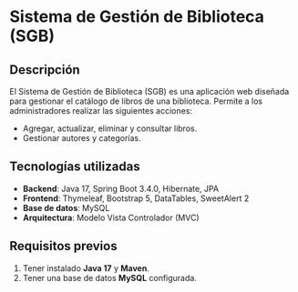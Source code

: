 # Sistema de Gestión de Biblioteca (SGB)

## Descripción
El Sistema de Gestión de Biblioteca (SGB) es una aplicación web diseñada para gestionar el catálogo de libros de una biblioteca. Permite a los administradores realizar las siguientes acciones:

- Agregar, actualizar, eliminar y consultar libros.
- Gestionar autores y categorías.

## Tecnologías utilizadas
- **Backend**: Java 17, Spring Boot 3.4.0, Hibernate, JPA
- **Frontend**: Thymeleaf, Bootstrap 5, DataTables, SweetAlert 2
- **Base de datos**: MySQL
- **Arquitectura**: Modelo Vista Controlador (MVC)

## Requisitos previos
1. Tener instalado **Java 17** y **Maven**.
2. Tener una base de datos **MySQL** configurada.
